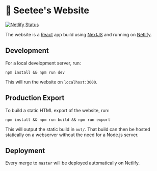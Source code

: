 # 🧡 Seetee's Website

[![Netlify Status](https://api.netlify.com/api/v1/badges/748069a7-de7b-43bb-8cc5-eeff09e01a42/deploy-status)](https://app.netlify.com/sites/seetee-website/deploys)

The website is a [React](https://reactjs.org/) app build using [NextJS](https://nextjs.org/) and running on [Netlify](https://www.netlify.com/).

## Development

For a local development server, run:

```
npm install && npm run dev
```

This will run the website on `localhost:3000`.

## Production Export

To build a static HTML export of the website, run:

```
npm install && npm run build && npm run export
```

This will output the static build in `out/`.
That build can then be hosted statically on a webserver without the need for a Node.js server.

## Deployment

Every merge to `master` will be deployed automatically on Netlify.
